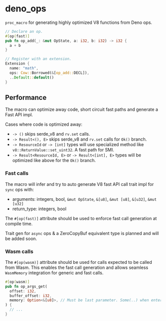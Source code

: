 # deno_ops

`proc_macro` for generating highly optimized V8 functions from Deno ops.

```rust
// Declare an op.
#[op(fast)]
pub fn op_add(_: &mut OpState, a: i32, b: i32) -> i32 {
  a + b
}

// Register with an extension.
Extension {
  name: "math",
  ops: Cow::Borrowed(&[op_add::DECL]),
  ..Default::default()
}
```

## Performance

The macro can optimize away code, short circuit fast paths and generate a Fast
API impl.

Cases where code is optimized away:

- `-> ()` skips serde_v8 and `rv.set` calls.
- `-> Result<(), E>` skips serde_v8 and `rv.set` calls for `Ok()` branch.
- `-> ResourceId` or `-> [int]` types will use specialized method like
  `v8::ReturnValue::set_uint32`. A fast path for SMI.
- `-> Result<ResourceId, E>` or `-> Result<[int], E>` types will be optimized
  like above for the `Ok()` branch.

### Fast calls

The macro will infer and try to auto generate V8 fast API call trait impl for
`sync` ops with:

- arguments: integers, bool, `&mut OpState`, `&[u8]`, `&mut [u8]`, `&[u32]`,
  `&mut [u32]`
- return_type: integers, bool

The `#[op(fast)]` attribute should be used to enforce fast call generation at
compile time.

Trait gen for `async` ops & a ZeroCopyBuf equivalent type is planned and will be
added soon.

### Wasm calls

The `#[op(wasm)]` attribute should be used for calls expected to be called from
Wasm. This enables the fast call generation and allows seamless `WasmMemory`
integration for generic and fast calls.

```rust
#[op(wasm)]
pub fn op_args_get(
  offset: i32,
  buffer_offset: i32,
  memory: Option<&[u8]>, // Must be last parameter. Some(..) when entered from Wasm.
) {
  // ...
}
```

